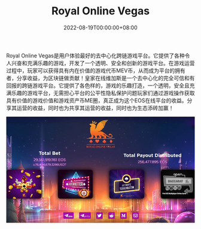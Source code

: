 ﻿---
title: "Royal Online Vegas"
description: "皇家在线维加斯是最好的用户体验"
date: 2022-08-19T00:00:00+08:00
lastmod: 2022-08-19T00:00:00+08:00
draft: false
authors: ["boogArno"]
featuredImage: "royal-online-vegas.png"
tags: ["Gambling","Royal Online Vegas"]
categories: ["nfts"]
nfts: ["Gambling"]
blockchain: "EOS"
website: "https://www.rovegas.com/"
twitter: "https://twitter.com/RoyalOVegas"
discord: ""
telegram: "https://t.me/RoyalOnlineVegas"
github: ""
youtube: ""
twitch: ""
facebook: ""
instagram: ""
reddit: ""
medium: "https://medium.com/@royalonlinevegas"
steam: ""
gitbook: ""
googleplay: ""
appstore: ""
status: "Live"
weight: 
lightgallery: true
toc: true
pinned: false
recommend: false
recommend1: false
---
Royal Online Vegas是用户体验最好的去中心化跨链游戏平台。它提供了各种令人兴奋和充满乐趣的游戏，开发了一个透明、安全和创新的游戏平台。在游戏运营过程中，玩家可以获得具有内在价值的游戏代币MEV币，从而成为平台的拥有者，分享收益，为区块链做贡献！皇家在线维加斯是一个去中心化的完全可信和有回报的跨链游戏平台。它提供了各色样的，游戏的乐趣打造，一个透明，安全且充满乐趣的游戏平台，无需担心平台的公平性隐私保护问题玩家们通过游戏操作获取具有价值的游戏价值和游戏资产币ME圈，真正成为这个EOS在线平台的收益。分享其运营的收益，同时也为共享其运营的收益，同时也为生态添砖加赢！

![royalonlinevegas-dapp-gambling-eos-image1_f4b87b1a174fab798dd2d95e60c8351d](royalonlinevegas-dapp-gambling-eos-image1_f4b87b1a174fab798dd2d95e60c8351d.png)